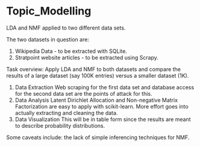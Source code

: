 # Topic_Modelling
LDA and NMF applied to two different data sets. 

The two datasets in question are:
1. Wikipedia Data - to be extracted with SQLite.
2. Stratpoint website articles - to be extracted using Scrapy. 

Task overview:
Apply LDA and NMF to both datasets and compare the results of a large dataset (say 100K entries) versus a smaller dataset (1K).

1. Data Extraction
      Web scraping for the first data set and database access for the second data set are the points of attack for this. 
2. Data Analysis
      Latent Dirichlet Allocation and Non-negative Matrix Factorization are easy to apply with scikit-learn. More effort goes into actually extracting and cleaning the data.
3. Data Visualization
      This will be in table form since the results are meant to describe probability distributions.
      
Some caveats include: the lack of simple inferencing techniques for NMF. 
